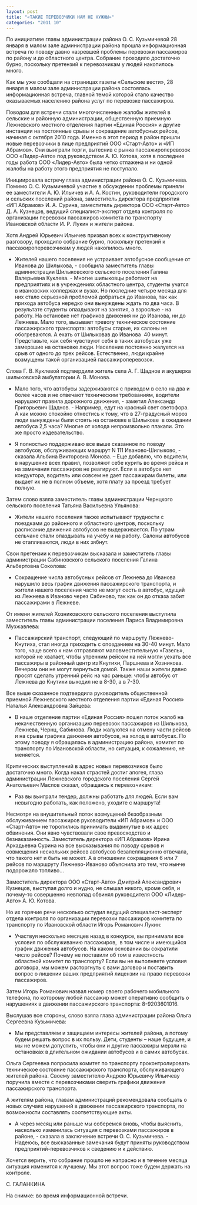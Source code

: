 ```yaml
---
layout: post
title: "«ТАКИЕ ПЕРЕВОЗЧИКИ НАМ НЕ НУЖНЫ»"
categories: "2011 10"
---
```


По инициативе главы администрации района О. С. Кузьмичевой 28 января в малом зале администрации района прошла информационная встреча по поводу давно назревшей проблемы перевозки пассажиров по району и до областного центра. Собрание проходило достаточно бурно, поскольку претензий к перевозчикам у людей накопилось много.

Как мы уже сообщали на  страницах газеты «Сельские вести», 28 января в малом зале администрации района  состоялась информационная встреча, главной темой которой стало качество  оказываемых населению района услуг по перевозке пассажиров.

Поводом для встречи стали  многочисленные жалобы жителей в сельские и районную администрации, общественную  приемную Лежневского местного отделения партии «Единая Россия» и другие  инстанции на постоянные срывы и сокращение автобусных рейсов, начиная с октября  2010 года. Именно в этот период в район пришли новые перевозчики в лице предприятий  ООО «Старт-Авто» и «ИП Абрамов». Они выиграли торги, вытеснив с рынка  пассажироперевозок ООО «Лидер-Авто» под руководством А. Ю. Котова, хотя в  последние годы работа ООО «Лидер-Авто» была четко отлажена и ни одной жалобы на  работу этого предприятия не поступало.

Инициировала встречу глава  администрации района О. С. Кузьмичева. Помимо О. С. Кузьмичевой участие в  обсуждении проблемы приняли ее заместители А. Ю. Ильичев и А. А. Костин,  руководители городского и сельских поселений района, заместитель директора предприятия  «ИП Абрамов» И. А. Сурина, заместитель директора ООО «Старт-Авто» Д. А.  Кузнецов, ведущий специалист-эксперт отдела контроля по организации перевозки  пассажиров комитета по транспорту Ивановской области И. Р. Лукин и жители  района.



Хотя Андрей Юрьевич Ильичев  призвал всех к конструктивному разговору, проходило собрание бурно, поскольку  претензий к пассажироперевозчикам у людей накопилось много.



- Жителей нашего поселения не  устраивает автобусное сообщение от Иванова до Шилыкова, - сообщила заместитель  главы администрации Шилыковского сельского поселения Галина Валерьевна Куклева.  - Многие шилыковцы работают на предприятиях и в учреждениях областного центра,  студенты учатся в ивановских колледжах и вузах. Но последние четыре месяца для  них стало серьезной проблемой добраться до Иванова, так как прихода автобуса  нередко они вынуждены ждать по два часа. В результате студенты опаздывают на  занятия, а взрослые - на работу. На остановке нет графиков движения ни до  Иванова, ни до Лежнева. Мало того, вызывает тревогу техническое состояние  пассажирского транспорта: автобусы старые, их салоны не обогреваются. А ехать  от Шилыковав до Иванова  40 минут.  Представьте, как себя чувствуют себя в таких автобусах уже замерзшие на  остановке люди. Население постоянно жалуется на срыв от одного до трех рейсов.  Естественно, люди крайне возмущены такой организацией пассажироперевозок.

Слова Г. В. Куклевой  подтвердили житель села А. Г. Щаднов и акушерка шилыковской амбулатории А. В.  Монова.

- Мало того, что автобусы задерживаются  с приходом в село на два и более часов и не отвечают техническим требованиям,  водители нарушают правила дорожного движения, - заметил Александр Григорьевич  Щаднов. - Например, едут на красный свет светофора. А как можно спокойно  отнестись к тому, что в 27-градусный мороз люди вынуждены были стоять на  остановке в Шилыкове  в ожидании автобуса  2,5 часа? Многие от холода непроизвольно плакали. Это же просто издевательство.

- Я полностью поддерживаю все  выше сказанное по поводу автобусов, обслуживающих маршрут N 111 Иваново-Шилыково,  - сказала Альбина Викторовна Монова. – Еще добавлю, что водители, в нарушение  всех правил, позволяют себе курить во время рейса и на замечания пассажиров не  реагируют. Если в автобусе нет кондуктора, водитель или совсем не дает  пассажирам билеты, или выдает их не в полном объеме, хотя плату за проезд  требует полную.

Затем слово взяла заместитель  главы администрации Чернцкого сельского поселения Татьяна Васильевна Ульянова:

- Жители нашего поселения  также испытывают трудности с поездками до районного и областного центров,  поскольку расписание движения автобусов не выдерживается. По утрам сельчане  стали опаздывать на учебу и на работу. Салоны автобусов не отапливаются, люди в  них зябнут.

Свои претензии к перевозчикам  высказала и заместитель главы администрации Сабиновского сельского поселения  Галина Альбертовна Соколова:

- Сокращение числа автобусных  рейсов от Лежнева до Иванова нарушило весь график движения пассажирского  транспорта, и жители нашего поселения часто не могут сесть в автобус, идущий из  Лежнева в Иваново через Сабиново, так как он до отказа забит пассажирами в  Лежневе.

От имени жителей  Хозниковского сельского поселения выступила заместитель главы администрации  поселения Лариса Владимировна Музжавлева:

- Пассажирский транспорт,  следующий по маршруту Лежнево-Кнутиха, стал иногда приходить с опозданием на  30-40 минут. Мало того, чаще всего к нам отправляют маловместительную «Газель»,  которой не хватает, чтобы утренним рейсом на ней могли уехать все пассажиры в  районный центр из Кнутихи, Паршнева и Хозникова. Вечером они не могут вернуться  домой. Также наши жители давно просят сделать утренний рейс на час раньше:  чтобы автобус от Лежнева до Кнутихи выходил не в 8-30, а в 7-30.

Все выше сказанное  подтвердила руководитель общественной приемной Лежневского местного отделения  партии «Единая Россия» Наталья Александровна Зайцева:

- В наше отделение партии  «Единая Россия» пошел поток жалоб на некачественную организацию перевозок  пассажиров из Шилыкова, Лежнева, Чернц, Сабинова. Люди жалуются на отмену части  рейсов и на срывы графика движения автобусов, на холод в автобусах. По этому  поводу я обращалась в администрацию района, комитет по транспорту по Ивановской  области, но ситуация, к сожалению, не меняется.

Критических выступлений в  адрес новых перевозчиков было достаточно много. Когда накал страстей достиг  апогея, глава администрации Лежневского городского поселения Сергей Анатольевич  Маслов сказал, обращаясь к перевозчикам:

- Раз вы выиграли тендер,  должны работать для людей. Если вам невыгодно работать, как положено, уходите с  маршрута!

Несмотря на внушительный  поток возмущений безобразным обслуживанием пассажиров руководители «ИП Абрамов»  и ООО «Старт-Авто» не торопились принимать выдвинутые в их адрес обвинения. Они  явно чувствовали свое превосходство и безнаказанность. Заместитель директора  «ИП Абрамов» Ирина Аркадьевна Сурина на все высказывания по поводу срывов и  совмещения нескольких рейсов автобусов безапелляционно отвечала, что такого нет  и быть не может. А в отношении сокращения 6 или 7 рейсов по маршруту  Лежнево-Иваново объяснила это тем, что нынче подорожало топливо…

Заместитель директора ООО «Старт-Авто»  Дмитрий Александрович Кузнецов, выступая долго и нудно, не слышал никого, кроме  себя, и почему-то совершенно невпопад обвинял руководителя ООО «Лидер-Авто» А.  Ю. Котова.

Но их горячие речи несколько  остудил ведущий специалист-эксперт отдела контроля по организации перевозки  пассажиров комитета по транспорту по Ивановской области Игорь Романович Лукин:

- Участвуя несколько месяцев  назад в конкурсе, вы принимали все условия по обслуживанию пассажиров,  в том числе и имеющийся график движения  автобусов. На каком основании вы сократили число рейсов? Почему не поставили об  том в известность областной комитет по транспорту? Если вы не выполняете  условия договора, мы можем расторгнуть с вами договор и поставить вопрос о  лишении ваших предприятий лицензии на право перевозки пассажиров.

Затем Игорь Романович назвал  номер своего рабочего мобильного телефона, по которому любой пассажир может  оперативно сообщить о нарушениях в движении пассажирского транспорта:  8-9203601016.

Выслушав все стороны, слово  взяла глава администрации района Ольга Сергеевна Кузьмичева:

- Мы представляем и защищаем  интересы жителей района, а потому будем решать вопрос в их пользу. Дети,  студенты – наше будущее, и мы не можем допустить, чтобы они и другие пассажиры мерзли  на остановках в длительном ожидании автобусов и в самих автобусах.

Ольга Сергеевна попросила  комитет по транспорту проконтролировать техническое состояние пассажирского  транспорта, обслуживающего жителей района. Своему заместителю Андрею Юрьевичу  Ильичеву поручила вместе с перевозчиками сверить графики движения пассажирского  транспорта.

А жителям района, главам  администраций рекомендовала сообщать о новых случаях нарушений в движении  пассажирского транспорта, по возможности составлять соответствующие акты.

- А через месяц или раньше мы  соберемся вновь, чтобы выяснить, насколько изменилась ситуация с перевозками  пассажиров в районе, - сказала в заключение встречи О. С. Кузьмичева. - Надеюсь,  все высказанные замечания будут приняты руководством предприятий-перевозчиков к  сведению и к действию.

Хочется верить, что собрание  прошло не напрасно и в течение месяца ситуация изменится к лучшему. Мы этот вопрос  тоже будем держать на контроле.

С. ГАЛАНКИНА

На снимке: во время  информационной встречи.


